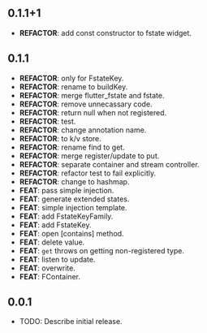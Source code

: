 ## 0.1.1+1

 - **REFACTOR**: add const constructor to fstate widget.

## 0.1.1

 - **REFACTOR**: only for FstateKey.
 - **REFACTOR**: rename to buildKey.
 - **REFACTOR**: merge flutter_fstate and fstate.
 - **REFACTOR**: remove unnecassary code.
 - **REFACTOR**: return null when not registered.
 - **REFACTOR**: test.
 - **REFACTOR**: change annotation name.
 - **REFACTOR**: to k/v store.
 - **REFACTOR**: rename find to get.
 - **REFACTOR**: merge register/update to put.
 - **REFACTOR**: separate container and stream controller.
 - **REFACTOR**: refactor test to fail explicitly.
 - **REFACTOR**: change to hashmap.
 - **FEAT**: pass simple injection.
 - **FEAT**: generate extended states.
 - **FEAT**: simple injection template.
 - **FEAT**: add FstateKeyFamily.
 - **FEAT**: add FstateKey.
 - **FEAT**: open [contains] method.
 - **FEAT**: delete value.
 - **FEAT**: `get` throws on getting non-registered type.
 - **FEAT**: listen to update.
 - **FEAT**: overwrite.
 - **FEAT**: FContainer.

## 0.0.1

* TODO: Describe initial release.

